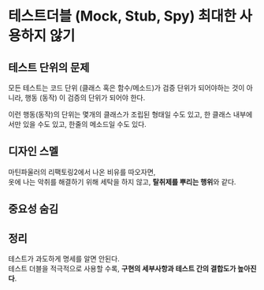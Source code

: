 # 테스트더블 (Mock, Stub, Spy) 최대한 사용하지 않기


## 테스트 단위의 문제

모든 테스트는 코드 단위 (클래스 혹은 함수/메소드)가 검증 단위가 되어야하는 것이 아니라, 행동 (동작)
이 검증의 단위가 되어야 한다.  
  
이런 행동(동작)의 단위는 몇개의 클래스가 조립된 형태일 수도 있고, 한 클래스 내부에서만 있을 수도 있고, 한줄의 메소드일 수도 있다.

## 디자인 스멜

마틴파울러의 리팩토링2에서 나온 비유를 따오자면,  
옷에 나는 악취를 해결하기 위해 세탁을 하지 않고, **탈취제를 뿌리는 행위**와 같다.  

## 중요성 숨김


## 정리

테스트가 과도하게 명세를 알면 안된다.  
테스트 더블을 적극적으로 사용할 수록, **구현의 세부사항과 테스트 간의 결합도가 높아진다**.  
